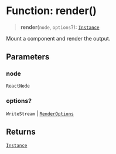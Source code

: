# Function: render()

> **render**(`node`, `options`?): [`Instance`](../type-aliases/Instance.md)

Mount a component and render the output.

## Parameters

### node

`ReactNode`

### options?

`WriteStream` | [`RenderOptions`](../type-aliases/RenderOptions.md)

## Returns

[`Instance`](../type-aliases/Instance.md)
